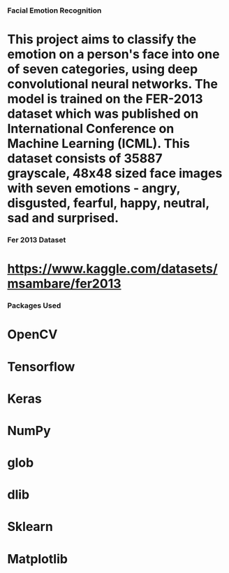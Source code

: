 ### Facial Emotion Recognition 
# This project aims to classify the emotion on a person's face into one of seven categories, using deep convolutional neural networks. The model is trained on the FER-2013 dataset which was published on International Conference on Machine Learning (ICML). This dataset consists of 35887 grayscale, 48x48 sized face images with seven emotions - angry, disgusted, fearful, happy, neutral, sad and surprised.


### Fer 2013 Dataset
# https://www.kaggle.com/datasets/msambare/fer2013

### Packages Used
# OpenCV
# Tensorflow
# Keras
# NumPy
# glob
# dlib
# Sklearn
# Matplotlib
